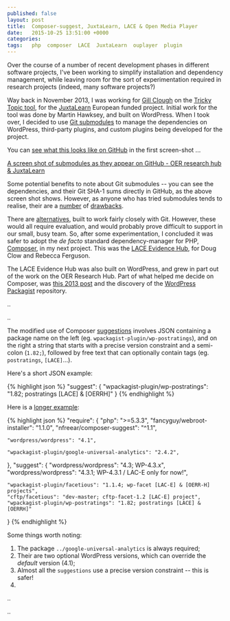 ```yaml
---
published: false
layout: post
title:  Composer-suggest, JuxtaLearn, LACE & Open Media Player
date:   2015-10-25 13:51:00 +0000
categories:
tags:   php  composer  LACE  JuxtaLearn  ouplayer  plugin
---
```



Over the course of a number of recent development phases in different software projects,
I've been working to simplify installation and dependency management, while leaving room
for the sort of experimentation required in research projects (indeed, many software projects?)

Way back in November 2013, I was working for [Gill Clough][] on the
[Tricky Topic tool][ttt], for the [JuxtaLearn][] European funded project.
Initial work for the tool was done by Martin Hawksey, and built on WordPress.
When I took over, I decided to use [Git submodules][] to manage the dependencies on
WordPress, third-party plugins, and custom plugins being developed for the project.

You can [see what this looks like on GitHub][github-1] in the first screen-shot ...


[A screen shot of submodules as they appear on GitHub - OER research hub & JuxtaLearn][img-1]


Some potential benefits to note about Git submodules -- you can see the dependencies,
and their Git SHA-1 sums directly in GitHub, as the above screen shot shows.
However, as anyone who has tried submodules tends to realise, their are a [number][]
of [drawbacks][d].

There are [alternatives][alt], built to work fairly closely with Git.
However, these would all require evaluation, and would probably prove difficult
to support in our small, busy team.
So, after some experimentation, I concluded it was safer to adopt the _de facto_
standard dependency-manager for PHP, [Composer][], in my next project.
This was the [LACE Evidence Hub][LACE-EH], for Doug Clow and Rebecca Ferguson.

The LACE Evidence Hub was also built on WordPress, and grew in part out of the work
on the OER Research Hub. Part of what helped me decide on Composer, was [this 2013 post][]
and the discovery of the [WordPress Packagist][] repository.


..

..


The modified use of Composer [suggestions][] involves JSON containing a
package name on the left (eg. `wpackagist-plugin/wp-postratings`), and on the right
a string that starts with a precise version constraint and a semi-colon (`1.82;`),
followed by free text that can optionally contain tags (eg. `postratings`, `[LACE]`...).

Here's a short JSON example:

{% highlight json %}
"suggest": {
    "wpackagist-plugin/wp-postratings": "1.82; postratings [LACE] & [OERRH]"
}
{% endhighlight %}


Here is a [longer example][ex-2]:

{% highlight json %}
"require": {
    "php": ">=5.3.3",
    "fancyguy/webroot-installer": "1.1.0",
    "nfreear/composer-suggest": "^1.1",

    "wordpress/wordpress": "4.1",

    "wpackagist-plugin/google-universal-analytics": "2.4.2",
},
"suggest": {
    "wordpress/wordpress": "4.3; WP-4.3.x",
    "wordpress/wordpress": "4.3.1; WP-4.3.1 / LAC-E only for now!",

    "wpackagist-plugin/facetious": "1.1.4; wp-facet [LAC-E] & [OERR-H] projects",
    "cftp/facetious": "dev-master; cftp-facet-1.2 [LAC-E] project",
    "wpackagist-plugin/wp-postratings": "1.82; postratings [LACE] & [OERRH]"
}
{% endhighlight %}


Some things worth noting:

1. The package `../google-universal-analytics` is always required;
2. Their are two optional WordPress versions, which can override the _default_ version (4.1);
3. Almost all the `suggestions` use a precise version constraint -- this is safer!
4.


..

..


[Gill Clough]: https://twitter.com/gillclough
[ttt]: http://trickytopic.juxtalearn.net/ "JuxtaLearn Tricky Topic tool"
[JuxtaLearn]: http://juxtalearn.eu/
[Git submodules]: https://git-scm.com/book/en/v2/Git-Tools-Submodules
[github-1]: https://github.com/IET-OU/oer-evidence-hub-org/tree/juxtalearn "JuxtaLearn branch on GitHub, November 2013 – November 2014."
[number]: https://startpage.com/do/search?query=Git+submodules+disadvantages
[alt]: http://blogs.atlassian.com/2013/05/alternatives-to-git-submodule-git-subtree/ "By Nicola Paolucci, May 16, 2013"
[d]: http://codingkilledthecat.wordpress.com/2012/04/28/why-your-company-shouldnt-use-git-submodules/
    "By Amber Yust, April 28, 2012"
[LACE-EH]: http://evidence.laceproject.eu/

[img-1]: https://flickr.com/photos/nfreear/22574418285!__EMBED_ME__

[this 2013 post]: https://roots.io/using-composer-with-wordpress/
    "Using Composer with WordPress, by Scott Walkinshaw, August 18, 2013"
[WordPress Packagist]: http://wpackagist.org/
    "This site mirrors the WordPress plugin and theme directories as a Composer repository."

[Composer]: https://getcomposer.org/
[plugin]: https://getcomposer.org/doc/articles/plugins.md
[suggestions]: https://getcomposer.org/doc/04-schema.md#suggest
[suggest]: https://packagist.org/packages/nfreear/composer-suggest "'composer-suggest' on Packagist"
[code]: https://github.com/nfreear/composer-suggest "'composer-suggest' on GitHub"
[ex-1]: https://github.com/IET-OU/open-media-player/blob/2.x/composer.json#L33-L36
[ex-1e]: https://github.com/IET-OU/open-media-player/blob/2.x/application/config/.env-generic#L7
[ex-2]: https://github.com/IET-OU/oer-evidence-hub-org/blob/CR40-composer/composer.json#L46-L80
[ex-2e]: https://github.com/IET-OU/oer-evidence-hub-org/blob/CR40-composer/.env-example#L9


[End]: end
